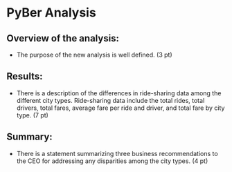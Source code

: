 # PyBer Analysis
## Overview of the analysis:
- The purpose of the new analysis is well defined. (3 pt)
## Results:
- There is a description of the differences in ride-sharing data among the different city types. Ride-sharing data include the total rides, total drivers, total fares, average fare per ride and driver, and total fare by city type. (7 pt)
## Summary:
- There is a statement summarizing three business recommendations to the CEO for addressing any disparities among the city types. (4 pt)

